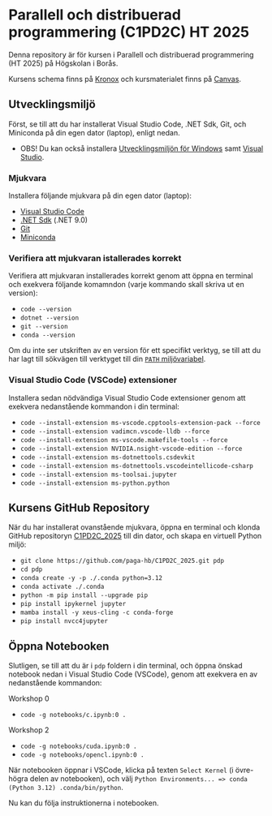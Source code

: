 # Parallell och distribuerad programmering (C1PD2C) HT 2025

Denna repository är för kursen i Parallell och distribuerad programmering (HT 2025) på Högskolan i Borås.

Kursens schema finns på [Kronox](https://schema.hb.se/setup/jsp/Schema.jsp?startDatum=2025-09-01&intervallTyp=a&intervallAntal=1&sprak=SV&sokMedAND=true&forklaringar=true&resurser=k.C1PD2C-20252-I25H5-) och kursmaterialet finns på [Canvas](https://hb.instructure.com/courses/10012).

## Utvecklingsmiljö

Först, se till att du har installerat Visual Studio Code, .NET Sdk, Git, och Miniconda på din egen dator (laptop), enligt nedan.
- OBS! Du kan också installera [Utvecklingsmiljön för Windows](https://paga-hb.github.io/C1PD2C_2025/win.html) samt [Visual Studio](https://paga-hb.github.io/C1PD2C_2025/vs.html).

### Mjukvara

Installera följande mjukvara på din egen dator (laptop):

- [Visual Studio Code](https://code.visualstudio.com)
- [.NET Sdk](https://dotnet.microsoft.com/en-us/download) (.NET 9.0)
- [Git](https://git-scm.com/downloads)
- [Miniconda](https://docs.anaconda.com/miniconda/install/#quick-command-line-install)
 
### Verifiera att mjukvaran istallerades korrekt

Verifiera att mjukvaran installerades korrekt genom att öppna en terminal och exekvera följande komamndon (varje kommando skall skriva ut en version):

- `code --version`
- `dotnet --version`
- `git --version`
- `conda --version`

Om du inte ser utskriften av en version för ett specifikt verktyg, se till att du har lagt till sökvägen till verktyget till din [`PATH` miljövariabel](https://gist.github.com/nex3/c395b2f8fd4b02068be37c961301caa7).

### Visual Studio Code (VSCode) extensioner

Installera sedan nödvändiga Visual Studio Code extensioner genom att exekvera nedanstående kommandon i din terminal:

- `code --install-extension ms-vscode.cpptools-extension-pack --force`
- `code --install-extension vadimcn.vscode-lldb --force`
- `code --install-extension ms-vscode.makefile-tools --force`
- `code --install-extension NVIDIA.nsight-vscode-edition --force`
- `code --install-extension ms-dotnettools.csdevkit`
- `code --install-extension ms-dotnettools.vscodeintellicode-csharp`
- `code --install-extension ms-toolsai.jupyter`
- `code --install-extension ms-python.python`

## Kursens GitHub Repository

När du har installerat ovanstående mjukvara, öppna en terminal och klonda GitHub repositoryn [C1PD2C_2025](https://github.com/paga-hb/C1PD2C_2025) till din dator, och skapa en virtuell Python miljö:

- `git clone https://github.com/paga-hb/C1PD2C_2025.git pdp`
- `cd pdp`
- `conda create -y -p ./.conda python=3.12`
- `conda activate ./.conda`
- `python -m pip install --upgrade pip`
- `pip install ipykernel jupyter`
- `mamba install -y xeus-cling -c conda-forge`
- `pip install nvcc4jupyter`

## Öppna Notebooken

Slutligen, se till att du är i `pdp` foldern i din terminal, och öppna önskad notebook nedan i Visual Studio Code (VSCode), genom att exekvera en av nedanstående kommandon:

Workshop 0
- `code -g notebooks/c.ipynb:0 .`

Workshop 2
- `code -g notebooks/cuda.ipynb:0 .`
- `code -g notebooks/opencl.ipynb:0 .`

När notebooken öppnar i VSCode, klicka på texten `Select Kernel` (i övre-högra delen av notebooken), och välj `Python Environments... => conda (Python 3.12) .conda/bin/python`.

Nu kan du följa instruktionerna i notebooken.
